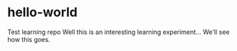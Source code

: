 # hello-world
Test learning repo
Well this is an interesting learning experiment... We'll see how this goes.
